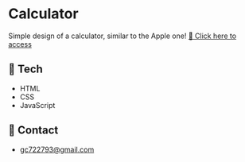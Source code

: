 # Calculator

Simple design of a calculator, similar to the Apple one!
[🔗 Click here to access](calculater-js-html-css.netlify.app/)

## 🔧 Tech

- HTML
- CSS
- JavaScript

## 📧 Contact

- gc722793@gmail.com